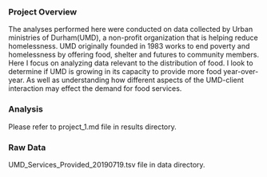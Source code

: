 ### Project Overview

The analyses performed here were conducted on data collected by Urban ministries of Durham(UMD), a non-profit organization that is helping reduce homelessness. UMD originally founded in 1983 works to end poverty and homelessness by offering food, shelter and futures to community members. Here I focus on analyzing data relevant to the distribution of food. I look to determine if UMD is growing in its capacity to provide more food year-over-year. As well as understanding how different aspects of the UMD-client interaction may effect the demand for food services.

### Analysis

Please refer to project_1.md file in results directory.

### Raw Data

UMD_Services_Provided_20190719.tsv file in data directory.